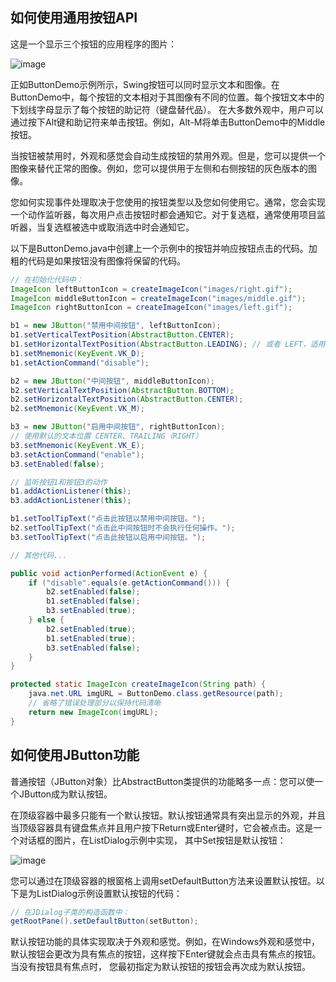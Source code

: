 ## 如何使用通用按钮API
这是一个显示三个按钮的应用程序的图片：

![image](https://github.com/guangying23/java/assets/54796147/a762f101-d7df-4390-b0b5-be75cd28205c)

正如ButtonDemo示例所示，Swing按钮可以同时显示文本和图像。在ButtonDemo中，每个按钮的文本相对于其图像有不同的位置。每个按钮文本中的下划线字母显示了每个按钮的助记符（键盘替代品）。
在大多数外观中，用户可以通过按下Alt键和助记符来单击按钮。例如，Alt-M将单击ButtonDemo中的Middle按钮。

当按钮被禁用时，外观和感觉会自动生成按钮的禁用外观。但是，您可以提供一个图像来替代正常的图像。例如，您可以提供用于左侧和右侧按钮的灰色版本的图像。

您如何实现事件处理取决于您使用的按钮类型以及您如何使用它。通常，您会实现一个动作监听器，每次用户点击按钮时都会通知它。对于复选框，通常使用项目监听器，当复选框被选中或取消选中时会通知它。

以下是ButtonDemo.java中创建上一个示例中的按钮并响应按钮点击的代码。加粗的代码是如果按钮没有图像将保留的代码。

```java
// 在初始化代码中：
ImageIcon leftButtonIcon = createImageIcon("images/right.gif");
ImageIcon middleButtonIcon = createImageIcon("images/middle.gif");
ImageIcon rightButtonIcon = createImageIcon("images/left.gif");

b1 = new JButton("禁用中间按钮", leftButtonIcon);
b1.setVerticalTextPosition(AbstractButton.CENTER);
b1.setHorizontalTextPosition(AbstractButton.LEADING); // 或者 LEFT，适用于从左到右的语言环境
b1.setMnemonic(KeyEvent.VK_D);
b1.setActionCommand("disable");

b2 = new JButton("中间按钮", middleButtonIcon);
b2.setVerticalTextPosition(AbstractButton.BOTTOM);
b2.setHorizontalTextPosition(AbstractButton.CENTER);
b2.setMnemonic(KeyEvent.VK_M);

b3 = new JButton("启用中间按钮", rightButtonIcon);
// 使用默认的文本位置 CENTER、TRAILING（RIGHT）
b3.setMnemonic(KeyEvent.VK_E);
b3.setActionCommand("enable");
b3.setEnabled(false);

// 监听按钮1和按钮3的动作
b1.addActionListener(this);
b3.addActionListener(this);

b1.setToolTipText("点击此按钮以禁用中间按钮。");
b2.setToolTipText("点击此中间按钮时不会执行任何操作。");
b3.setToolTipText("点击此按钮以启用中间按钮。");

// 其他代码...

public void actionPerformed(ActionEvent e) {
    if ("disable".equals(e.getActionCommand())) {
        b2.setEnabled(false);
        b1.setEnabled(false);
        b3.setEnabled(true);
    } else {
        b2.setEnabled(true);
        b1.setEnabled(true);
        b3.setEnabled(false);
    }
}

protected static ImageIcon createImageIcon(String path) {
    java.net.URL imgURL = ButtonDemo.class.getResource(path);
    // 省略了错误处理部分以保持代码清晰
    return new ImageIcon(imgURL);
}
```

## 如何使用JButton功能
普通按钮（JButton对象）比AbstractButton类提供的功能略多一点：您可以使一个JButton成为默认按钮。

在顶级容器中最多只能有一个默认按钮。默认按钮通常具有突出显示的外观，并且当顶级容器具有键盘焦点并且用户按下Return或Enter键时，它会被点击。这是一个对话框的图片，在ListDialog示例中实现，
其中Set按钮是默认按钮：

![image](https://github.com/guangying23/java/assets/54796147/74df8575-bbdc-4621-b463-b917b9829165)


您可以通过在顶级容器的根窗格上调用setDefaultButton方法来设置默认按钮。以下是为ListDialog示例设置默认按钮的代码：

```java
// 在JDialog子类的构造函数中：
getRootPane().setDefaultButton(setButton);
```

默认按钮功能的具体实现取决于外观和感觉。例如，在Windows外观和感觉中，默认按钮会更改为具有焦点的按钮，这样按下Enter键就会点击具有焦点的按钮。当没有按钮具有焦点时，
您最初指定为默认按钮的按钮会再次成为默认按钮。


